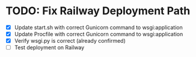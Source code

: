 # TODO: Fix Railway Deployment Path

- [x] Update start.sh with correct Gunicorn command to wsgi:application
- [x] Update Procfile with correct Gunicorn command to wsgi:application
- [x] Verify wsgi.py is correct (already confirmed)
- [ ] Test deployment on Railway
